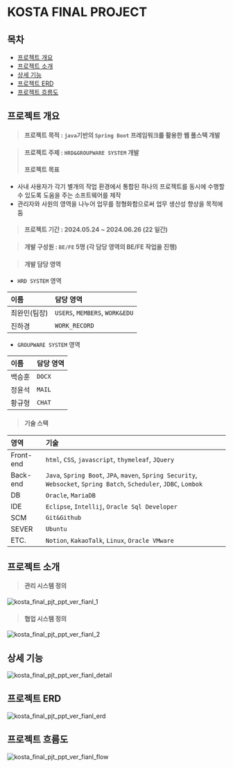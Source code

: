 # KOSTA FINAL PROJECT

## 목차
* [프로젝트 개요](#프로젝트-개요)
* [프로젝트 소개](#프로젝트-소개)
* [상세 기능](#상세-기능)
* [프로젝트 ERD](#프로젝트-ERD)
* [프로젝트 흐름도](#프로젝트-흐름도)

## 프로젝트 개요

> #### 프로젝트 목적 : `java`기반의 `Spring Boot` 프레임워크를 활용한 웹 풀스택 개발

> #### 프로젝트 주제 : `HRD&GROUPWARE SYSTEM` 개발
> #### 프로젝트 목표
 * 사내 사용자가 각기 별개의 작업 환경에서 통합된 하나의 프로젝트를 동시에 수행할 수 있도록 도움을 주는 소프트웨어를 제작
 * 관리자와 사원의 영역을 나누어 업무를 정형화함으로써 업무 생산성 향상을 목적에 둠

> #### 프로젝트 기간 : 2024.05.24 ~ 2024.06.26 (22 일간)

> #### 개발 구성원 : `BE/FE` 5명 (각 담당 영역의 BE/FE 작업을 진행)

> #### 개발 담당 영역
 * `HRD SYSTEM` 영역
 
 |이름|담당 영역|
 |:---|:---|
 |최완민(팀장)|`USERS`, `MEMBERS`, `WORK&EDU`|
 |진하경|`WORK_RECORD`|

 * `GROUPWARE SYSTEM` 영역
 
 |이름|담당 영역|
 |:---|:---|
 |백승훈|`DOCX`|
 |정윤석|`MAIL`|
 |황규형|`CHAT`|

> #### 기술 스택

 |영역|기술|
 |:---|:---|
 |Front-end|`html`, `CSS`, `javascript`, `thymeleaf`, `JQuery`|
 |Back-end |`Java`, `Spring Boot`, `JPA`, `maven`, `Spring Security`, `Websocket`, `Spring Batch`, `Scheduler`, `JDBC`, `Lombok`|
 |DB|`Oracle`, `MariaDB` |
 |IDE|`Eclipse`, `Intellij`, `Oracle Sql Developer`|
 |SCM|`Git&Github`|
 |SEVER|`Ubuntu`|
 |ETC.|`Notion`, `KakaoTalk`, `Linux`, `Oracle VMware`|

## 프로젝트 소개
> #### 관리 시스템 정의
![kosta_final_pjt_ppt_ver_fianl_1](https://github.com/choiwanmin/kosta_final_pjt/assets/111493653/4eea3baf-dee1-4870-a23b-0be259766d20)

> #### 협업 시스템 정의
![kosta_final_pjt_ppt_ver_fianl_2](https://github.com/choiwanmin/kosta_final_pjt/assets/111493653/1251d3cb-8b0b-4156-887f-bc72f0a11aac)

## 상세 기능
![kosta_final_pjt_ppt_ver_fianl_detail](https://github.com/choiwanmin/kosta_final_pjt/assets/111493653/d0703273-192e-4ec7-a438-5878009a7adc)
## 프로젝트 ERD
![kosta_final_pjt_ppt_ver_fianl_erd](https://github.com/choiwanmin/kosta_final_pjt/assets/111493653/e12c9fed-4f67-4b2f-a7a6-3d98bfde1fa7)

## 프로젝트 흐름도
![kosta_final_pjt_ppt_ver_fianl_flow](https://github.com/choiwanmin/kosta_final_pjt/assets/111493653/ea5a340a-7cc2-4041-86d2-10a8f2ea69bb)

